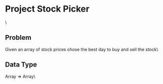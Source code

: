 # Project Stock Picker
\
## Problem
Given an array of stock prices chose the best day to buy and sell the stock\
## Data Type
Array => Array\
